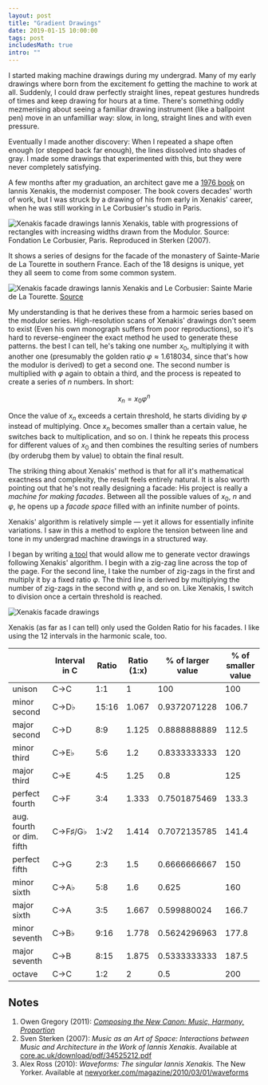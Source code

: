 ```yaml
---
layout: post
title: "Gradient Drawings"
date: 2019-01-15 10:00:00
tags: post
includesMath: true
intro: "" 
---
```


I started making machine drawings during my undergrad. Many of my early drawings where born from the excitement fo getting the machine to work at all. Suddenly, I could draw perfectly straight lines, repeat gestures hundreds of times and keep drawing for hours at a time. There's something oddly mezmerising about seeing a familiar drawing instrument (like a ballpoint pen) move in an unfamilliar way: slow, in long, straight lines and with even pressure.

Eventually I made another discovery: When I repeated a shape often enough (or stepped back far enough), the lines dissolved into shades of gray. I made some drawings that experimented with this, but they were never completely satisfying.

A few months after my graduation, an architect gave me a [1976 book](https://books.google.co.uk/books/about/Music_and_Architecture.html?id=fTYVAAAACAAJ&source=kp_book_description&redir_esc=y) on Iannis Xenakis, the modernist composer. The book covers decades' worth of work, but I was struck by a drawing of his from early in Xenakis' career, when he was still working in Le Corbusier's studio in Paris.

![Xenakis facade drawings](/assets/xenakis/facade.png)
Iannis Xenakis, table with progressions of rectangles with increasing widths drawn from the Modulor. Source: Fondation Le Corbusier, Paris. Reproduced in Sterken (2007).

It shows a series of designs for the facade of the monastery of Sainte-Marie de La Tourette in southern France. Each of the 18 designs is unique, yet they all seem to come from some common system.

![Xenakis facade drawings](/assets/xenakis/building.jpg)
Iannis Xenakis and Le Corbusier: Sainte Marie de La Tourette. [Source](http://thesis.arch.hku.hk/2016/musi-tecture-architecture-informed-by-music/)

My understanding is that he derives these from a harmoic series based on the modulor series. High-resolution scans of Xenakis' drawings don't seem to exist (Even his own monograph suffers from poor reproductions), so it's hard to reverse-engineer the exact method he used to generate these patterns. the best I can tell, he's taking one number $x_0$, multiplying it with another one (presumably the golden ratio $\varphi \approx 1.618034$, since that's how the modulor is derived) to get a second one. The second number is multiplied with $\varphi$ again to obtain a third, and the process is repeated to create a series of $n$ numbers. In short:

$$x_n = x_{0} \varphi^n$$

Once the value of $x_n$ exceeds a certain threshold, he starts dividing by $\varphi$ instead of multiplying. Once $x_n$ becomes smaller than a certain value, he switches back to multiplication, and so on. I think he repeats this process for different values of $x_0$ and then combines the resulting series of numbers (by orderubg them by value) to obtain the final result.

The striking thing about Xenakis' method is that for all it's mathematical exactness and complexity, the result feels entirely natural. It is also worth pointing out that he's not really designing a facade: His project is really a *machine for making facades*. Between all the possible values of $x_0$, $n$ and $\varphi$, he opens up a *facade space* filled with an infinite number of points.

Xenakis' algorithm is relatively simple — yet it allows for essentially infinite variations. I saw in this a method to explore the tension between line and tone in my undergrad machine drawings in a structured way.

I began by writing [a tool](https://codepen.io/maxakohler/full/WYbQqZ) that would allow me to generate vector drawings following Xenakis' algorithm. I begin with a zig-zag line across the top of the page. For the second line, I take the number of zig-zags in the first and multiply it by a fixed ratio $\varphi$. The third line is derived by multiplying the number of zig-zags in the second with $\varphi$, and so on. Like Xenakis, I switch to division once a certain threshold is reached.

![Xenakis facade drawings](/assets/xenakis/all.jpg)

Xenakis (as far as I can tell) only used the Golden Ratio for his facades. I like using the  12 intervals in the harmonic scale, too.


| |Interval in C|Ratio|Ratio (1:x)|% of larger value|% of smaller value|
|-|-------------|-----|-----------|-----------------|------------------|
|unison|C→C|1:1|1|100|100|
|minor second|C→D♭|15:16|1.067|0.9372071228|106.7
|major second|C→D|8:9|1.125|	0.8888888889|	112.5
|minor third|C→E♭|5:6|1.2|	0.8333333333|	120
|major third|C→E|4:5|1.25|	0.8|	125
|perfect fourth|C→F|3:4|1.333|	0.7501875469|	133.3
|aug. fourth or dim. fifth|C→F♯/G♭|1:√2|1.414|	0.7072135785|	141.4
|perfect fifth|C→G|2:3|1.5|	0.6666666667|	150
|minor sixth|C→A♭|5:8|1.6|	0.625|	160
|major sixth|C→A|3:5|1.667|	0.599880024|166.7
|minor seventh|C→B♭|9:16|1.778|	0.5624296963|177.8
|major seventh|C→B|8:15|1.875|0.5333333333|187.5|
|octave|C→C|1:2|2|0.5|200|

## Notes

1. Owen Gregory (2011): *[Composing the New Canon: Music, Harmony, Proportion](https://24ways.org/2011/composing-the-new-canon)*
2. Sven Sterken (2007): *Music as an Art of Space: Interactions between Music and Architecture in the Work of Iannis Xenakis*. Available at [core.ac.uk/download/pdf/34525212.pdf](https://core.ac.uk/download/pdf/34525212.pdf)
3. Alex Ross (2010): *Waveforms: The singular Iannis Xenakis.* The New Yorker. Available at [newyorker.com/magazine/2010/03/01/waveforms](https://www.newyorker.com/magazine/2010/03/01/waveforms)